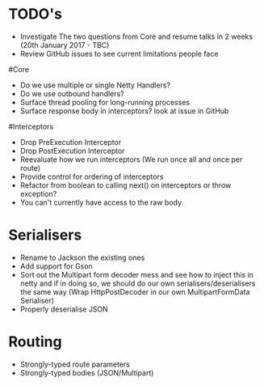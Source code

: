 
# TODO's

* Investigate The two questions from Core and resume talks in 2 weeks (20th January 2017 - TBC)
* Review GitHub issues to see current limitations people face

#Core 

* Do we use multiple or single Netty Handlers?
* Do we use outbound handlers? 
* Surface thread pooling for long-running processes
* Surface response body in interceptors? look at issue in GitHub

#Interceptors

*  Drop PreExecution Interceptor
*  Drop PostExecution Interceptor
*  Reevaluate how we run interceptors (We run once all and once per route)
*  Provide control for ordering of interceptors
*  Refactor from boolean to calling next() on interceptors or throw exception?
*  You can't currently have access to the raw body.

# Serialisers

* Rename to Jackson the existing ones
* Add support for Gson
* Sort out the Multipart form decoder mess and see how to inject this in netty
  and if in doing so, we should do our own serialisers/deserialisers the same way
  (Wrap HttpPostDecoder in our own MultipartFormData Serialiser)
* Properly deserialise JSON

# Routing

* Strongly-typed route parameters
* Strongly-typed bodies (JSON/Multipart)
  